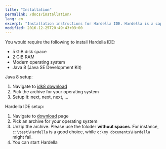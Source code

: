 ```yaml
---
title: "Installation"
permalink: /docs/installation/
lang: en
excerpt: "Installation instructions for Hardella IDE. Hardella is a capable IDE for PLC programming in 61131 languages (ST, etc)"
modified: 2016-12-25T20:49:43+03:00
---
```


You would require the following to install Hardella IDE:
  - 5 GiB disk space
  - 2 GiB RAM
  - Modern operating system
  - Java 8 (Java SE Development Kit)

Java 8 setup:
  1. Navigate to [jdk8 download](http://www.oracle.com/technetwork/java/javase/downloads/jdk8-downloads-2133151.html)
  1. Pick the archive for your operating system
  1. Setup it: next, next, next, ...

Hardella IDE setup:
  1. Navigate to [download](/download) page
  1. Pick an archive for your operating system
  1. Unzip the archive. Please use the foloder **without spaces**.
     For instance, `c:\test\Hardella` is a good choice, while `c:\my documents\Hardella` might fail.
  1. You can start Hardella
